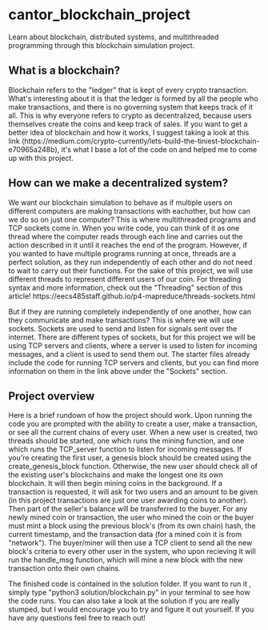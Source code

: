 # cantor_blockchain_project
Learn about blockchain, distributed systems, and multithreaded programming through this blockchain simulation project.

<h2>What is a blockchain?</h2>
Blockchain refers to the "ledger" that is kept of every crypto transaction. What's interesting about it is that the ledger is formed by all the people who make transactions, and there is no governing system that keeps track of it all. This is why everyone refers to crypto as decentralized, because users themselves create the coins and keep track of sales. If you want to get a better idea of blockchain and how it works, I suggest taking a look at this link (https://medium.com/crypto-currently/lets-build-the-tiniest-blockchain-e70965a248b), it's what I base a lot of the code on and helped me to come up with this project. 

<h2>How can we make a decentralized system?</h2>
We want our blockchain simulation to behave as if multiple users on different computers are making transactions with eachother, but how can we do so on just one computer? This is where multithreaded programs and TCP sockets come in. When you write code, you can think of it as one thread where the computer reads through each line and carries out the action described in it until it reaches the end of the program. However, if you wanted to have multiple programs running at once, threads are a perfect solution, as they run independently of each other and do not need to wait to carry out their functions. For the sake of this project, we will use different threads to represent different users of our coin. For threading syntax and more information, check out the "Threading" section of this article! https://eecs485staff.github.io/p4-mapreduce/threads-sockets.html 

But if they are running completely independently of one another, how can they communicate and make transactions? This is where we will use sockets. Sockets are used to send and listen for signals sent over the internet. There are different types of sockets, but for this project we will be using TCP servers and clients, where a server is used to listen for incoming messages, and a client is used to send them out. The starter files already include the code for running TCP servers and clients, but you can find more information on them in the link above under the "Sockets" section.

<h2>Project overview</h2>
Here is a brief rundown of how the project should work. Upon running the code you are prompted with the ability to create a user, make a transaction, or see all the current chains of every user. When a new user is created, two threads should be started, one which runs the mining function, and one which runs the TCP_server function to listen for incoming messages. If you're creating the first user, a genesis block should be created using the create_genesis_block function. Otherwise, the new user should check all of the existing user's blockchains and make the longest one its own blockchain. It will then begin mining coins in the background. If a transaction is requested, it will ask for two users and an amount to be given (in this project transactions are just one user awarding coins to another). Then part of the seller's balance will be transferred to the buyer. For any newly mined coin or transaction, the user who mined the coin or the buyer must mint a block using the previous block's (from its own chain) hash, the current timestamp, and the transaction data (for a mined coin it is from "network"). The buyer/miner will then use a TCP client to send all the new block's criteria to every other user in the system, who upon recieving it will run the handle_msg function, which will mine a new block with the new transaction onto their own chains. 


The finished code is contained in the solution folder. If you want to run it , simply type "python3 solution/blockchain.py" in your terminal to see how the code runs. You can also take a look at the solution if you are really stumped, but I would encourage you to try and figure it out yourself. If you have any questions feel free to reach out!
